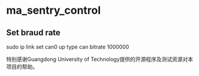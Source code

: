 # ma_sentry_control

## Set braud rate
sudo ip link set can0 up type can bitrate 1000000

特别感谢Guangdong University of Technology提供的开源程序及测试资源对本项目的帮助。
